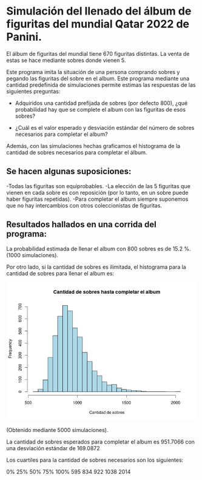 # Simulación del llenado del álbum de figuritas del mundial Qatar 2022 de Panini.

El álbum de figuritas del mundial tiene 670 figuritas distintas. La venta de estas se hace mediante sobres donde vienen 5. 

Este programa imita la situación de una persona comprando sobres y pegando las figuritas del sobre en el album. Este programa mediante una cantidad predefinida de simulaciones permite estimas las respuestas de las siguientes preguntas:

- Adquiridos una cantidad prefijada de sobres (por defecto 800), ¿qué probabilidad hay que se complete el album con las figuritas de esos sobres?

- ¿Cuál es el valor esperado y desviación estándar del número de sobres necesarios para completar el album? 

Además, con las simulaciones hechas graficamos el histograma de la cantidad de sobres necesarios para completar el álbum.

## Se hacen algunas suposiciones: 

-Todas las figuritas son equiprobables. 
-La elección de las 5 figuritas que vienen en cada sobre es con reposición (por lo tanto, en un sobre puede haber figuritas repetidas).
-Para completar el album siempre suponemos que no hay intercambios con otros coleccionistas de figuritas.

## Resultados hallados en una corrida del programa:

 La probabilidad estimada de llenar el album con 800 sobres es de 15.2  %. (1000 simulaciones).
 
 Por otro lado, si la cantidad de sobres es ilimitada, el histograma para la cantidad de sobres para llenar el album es:
  
<p align = "center">
  <img src = "Figuritas.png" width = 500>
</p>
(Obtenido mediante 5000 simulaciones).

 La cantidad de sobres esperados para completar el album es  951.7066 con una desviación estándar de 169.0872

Los cuartiles para la cantidad de sobres necesarios son los siguientes:

  0%  25%  50%  75% 100% 
 595  834  922 1038 2014
 
